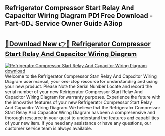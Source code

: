 ## Refrigerator Compressor Start Relay And Capacitor Wiring Diagram PDf Free Download - Part-0DJ Service Owner Guide A3iop

# <h2><a href="http://dfrmgnq.blite.top/?on=Refrigerator+Compressor+Start+Relay+And+Capacitor+Wiring+Diagram">🔗Download New 👉🔴 Refrigerator Compressor Start Relay And Capacitor Wiring Diagram</a></h2>

[![Refrigerator Compressor Start Relay And Capacitor Wiring Diagram download](https://i.imgur.com/lujVjoI.png)](http://dfrmgnq.blite.top/?on=Refrigerator+Compressor+Start+Relay+And+Capacitor+Wiring+Diagram)
Welcome to the Refrigerator Compressor Start Relay And Capacitor Wiring Diagram user manual, your one-stop resource for understanding and using your new product. Please Note the Serial Number Locate and record the serial number of your new Refrigerator Compressor Start Relay And Capacitor Wiring Diagram for warranty purposes. Experience the future with the innovative features of your new Refrigerator Compressor Start Relay And Capacitor Wiring Diagram. We believe that the Refrigerator Compressor Start Relay And Capacitor Wiring Diagram has been a comprehensive and thorough resource in your quest to understand the features and capabilities of your new item. If you need any assistance or have any questions, our customer service team is always available.
